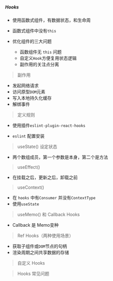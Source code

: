 ##### Hooks

- 使用函数式组件，有数据状态，和生命周
- 函数式组件中没有`this`

- 优化组件的三大问题
    - 函数组件无 `this` 问题
    - 自定义`Hook`方便复用状态逻辑
    - 副作用的关注点分离

> 副作用

- 发起网络请求
- 访问原型`DOM`元素
- 写入本地持久化缓存
- 解绑事件

> 定义规则

- 使用插件`eslint-plugin-react-hooks`

- `eslint` 配置安装

> useState() 设定状态

- 两个数组成员，第一个参数是本身，第二个是方法

> useEffect()

- 在挂载之后，更新之后，卸载之前

> useContext()

- 在 `hooks` 中有`Consumer` 并没有`ContextType`
- 使用`useState` 

> useMemo() 和 Callback Hooks

- Callback 是 Memo变种

> Ref Hooks（两种使用场景）

- 获取子组件或`DOM`节点的句柄
- 渲染周期之间共享数据的存储

> 自定义 Hooks

> Hooks 常见问题





